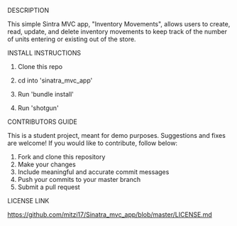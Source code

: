 DESCRIPTION

This simple Sintra MVC app, "Inventory Movements", allows users to create, read, update, and delete inventory movements to keep track of the number of units entering or existing out of the store.

INSTALL INSTRUCTIONS

1. Clone this repo

2. cd into 'sinatra_mvc_app'

3. Run 'bundle install'

4. Run 'shotgun'

CONTRIBUTORS GUIDE

This is a student project, meant for demo purposes. Suggestions and fixes are welcome! If you would like to contribute, follow below:

1. Fork and clone this repository
2. Make your changes
3. Include meaningful and accurate commit messages
4. Push your commits to your master branch
5. Submit a pull request


LICENSE LINK

https://github.com/mitzi17/Sinatra_mvc_app/blob/master/LICENSE.md